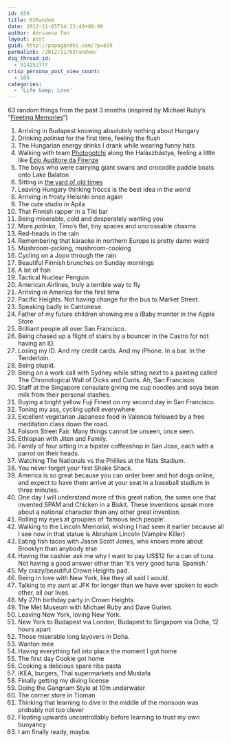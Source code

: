 ```yaml
---
id: 659
title: 63Random
date: 2012-11-05T14:23:40+00:00
author: Adrianna Tan
layout: post
guid: http://popagandhi.com/?p=659
permalink: /2012/11/63random/
dsq_thread_id:
  - 914252777
crisp_persona_post_view_count:
  - 109
categories:
  - 'Life &amp; Love'
---
```

63 random things from the past 3 months (inspired by Michael Ruby&#8217;s &#8220;[Fleeting Memories](http://www.uglyducklingpresse.org/WEBBOOK-RUBY/FLEETING-MEMORIES.html)&#8220;)

  1. Arriving in Budapest knowing absolutely nothing about Hungary
  2. Drinking _palinka_ for the first time, feeling the flush
  3. The Hungarian energy drinks I drank while wearing funny hats
  4. Walking with team [Photogotchi](http://photogotchi.com) along the Halászbástya, feeling a little like [Ezio Auditore da Firenze](http://assassinscreed.wikia.com/wiki/Ezio_Auditore_da_Firenze)
  5. The boys who were carrying giant swans and crocodile paddle boats onto Lake Balaton
  6. Sitting in [the yard of old times](http://www.tihanyinfo.com/en/Tihany/Catering_in_Tihany.html)
  7. Leaving Hungary thinking fröccs is the best idea in the world
  8. Arriving in frosty Helsinki once again
  9. The cute studio in Apila
 10. That Finnish rapper in a Tiki bar
 11. Being miserable, cold and desperately wanting you
 12. More _palinka_, Timo&#8217;s flat, tiny spaces and uncrossable chasms
 13. Red-heads in the rain
 14. Remembering that karaoke in northern Europe is pretty damn weird
 15. Mushroom-picking, mushroom-cooking
 16. Cycling on a Jopo through the rain
 17. Beautiful Finnish brunches on Sunday mornings
 18. A lot of fish
 19. Tactical Nuclear Penguin
 20. American Airlines, truly a terrible way to fly
 21. Arriving in America for the first time
 22. Pacific Heights. Not having change for the bus to Market Street.
 23. Speaking badly in Cantonese.
 24. Father of my future children showing me a iBaby monitor in the Apple Store
 25. Brilliant people all over San Francisco.
 26. Being chased up a flight of stairs by a bouncer in the Castro for not having an ID.
 27. Losing my ID. And my credit cards. And my iPhone. In a bar. In the Tenderloin.
 28. Being stupid.
 29. Being on a work call with Sydney while sitting next to a painting called The Chronological Wall of Dicks and Cunts. Ah, San Francisco.
 30. Staff at the Singapore consulate giving me cup noodles and soya bean milk from their personal stashes.
 31. Buying a bright yellow Fuji Finest on my second day in San Francisco.
 32. Toning my ass, cycling uphill everywhere
 33. Excellent vegetarian Japanese food in Valencia followed by a free meditation class down the road.
 34. Folsom Street Fair. Many things cannot be unseen, once seen.
 35. Ethiopian with Jiten and Family.
 36. Family of four sitting in a hipster coffeeshop in San Jose, each with a parrot on their heads.
 37. Watching The Nationals vs the Phillies at the Nats Stadium.
 38. You never forget your first Shake Shack.
 39. America is so great because you can order beer and hot dogs online, and expect to have them arrive at your seat in a baseball stadium in three minutes.
 40. One day I will understand more of this great nation, the same one that invented SPAM and Chicken in a Biskit. These inventions speak more about a national character than any other great invention.
 41. Rolling my eyes at groupies of &#8216;famous tech people&#8217;.
 42. Walking to the Lincoln Memorial, wishing I had seen it earlier because all I see now in that statue is Abraham Lincoln (Vampire Killer)
 43. Eating fish tacos with Jason Scott Jones, who knows more about Brooklyn than anybody else
 44. Having the cashier ask me why I want to pay US$12 for a can of tuna. Not having a good answer other than &#8216;it&#8217;s very good tuna. Spanish.&#8217;
 45. My crazy/beautiful Crown Heights pad.
 46. Being in love with New York, like they all said I would.
 47. Talking to my aunt at JFK for longer than we have ever spoken to each other, all our lives.
 48. My 27th birthday party in Crown Heights.
 49. The Met Museum with Michael Ruby and Dave Gurien.
 50. Leaving New York, loving New York.
 51. New York to Budapest via London, Budapest to Singapore via Doha, 12 hours apart
 52. Those miserable long layovers in Doha.
 53. Wanton mee
 54. Having everything fall into place the moment I got home
 55. The first day Cookie got home
 56. Cooking a delicious spare ribs pasta
 57. IKEA, burgers, Thai supermarkets and Mustafa
 58. Finally getting my diving license
 59. Doing the Gangnam Style at 10m underwater
 60. The corner store in Tioman
 61. Thinking that learning to dive in the middle of the monsoon was probably not too clever
 62. Floating upwards uncontrollably before learning to trust my own buoyancy
 63. I am finally ready, maybe.